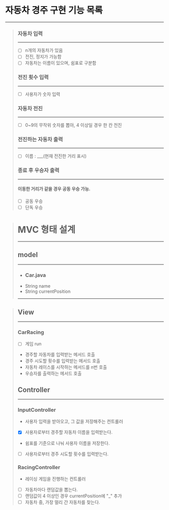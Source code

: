 # 자동차 경주 구현 기능 목록


-----


>### 자동차 입력
>
>---
>- [ ] n개의 자동차가 있음
>- [ ] 전진, 정지가 가능함
>- [ ] 자동차는 이름이 있으며, 쉼표로 구분함
>
>### 전진 횟수 입력
> 
>---
>- [ ] 사용자가 숫자 입력 
>
>### 자동차 전진
> 
> ---
> -[ ] 0~9의 무작위 숫자를 뽑아, 4 이상일 경우 한 칸 전진
>
>### 전진하는 자동차 출력
> 
> ---
> -[ ] 이름 : ___(현재 전진한 거리 표시) 
>
> ### 종료 후 우승자 출력
> 
> ---
> #### 이동한 거리가 같을 경우 공동 우승 가능. 
> - [ ] 공동 우승
> - [ ] 단독 우승




># MVC 형태 설계
>
>
>-----
>
>## model
> 
> ---
>- ### Car.java
>- String name
>- String currentPosition
>----

>## View
>
>---
>### CarRacing
>- [ ] 게임 run
>- 경주할 자동차를 입력받는 메서드 호출
>- 경주 시도할 횟수를 입력받는 메서드 호출
>- 자동차 레이스를 시작하는 메서드를 n번 호출
>- 우승자를 출력하는 메서드 호출
>
>## Controller
>
>---
>### InputController
> - 사용자 입력을 받아오고, 그 값을 저장해주는 컨트롤러
> - [x] 사용자로부터 경주할 자동차 이름을 입력받는다.
> - 쉼표를 기준으로 나눠 사용자 이름을 저장한다. 
> - [ ] 사용자로부터 경주 시도할 횟수를 입력받는다.
>
>### RacingController
> 
> - 레이싱 게임을 진행하는 컨트롤러 
> - [ ] 자동차마다 랜덤값을 뽑는다.
> - [ ] 랜덤값이 4 이상인 경우 currentPosition에 "_" 추가
> - [ ] 자동차 중, 가장 멀리 간 자동차를 찾는다.